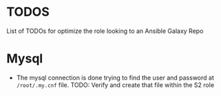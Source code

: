 TODOS
=====
List of TODOs for optimize the role looking to an Ansible Galaxy Repo

# Mysql
- The mysql connection is done trying to find the user and password at `/root/.my.cnf` file. 
  TODO: Verify and create that file within the S2 role